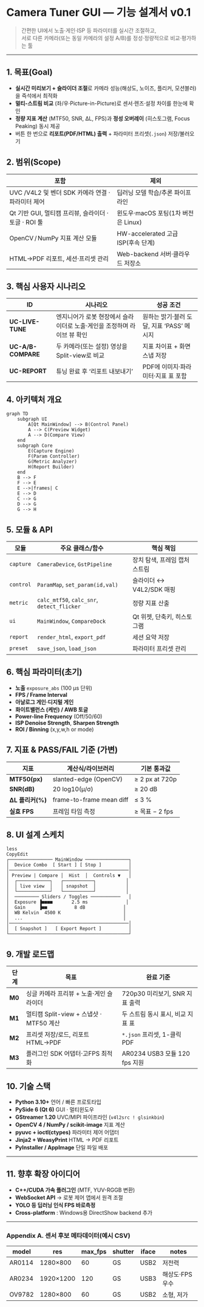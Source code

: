 # Camera Tuner GUI — 기능 설계서 v0.1
> 간편한 UI에서 노출·게인·ISP 등 파라미터를 실시간 조절하고,  
> 서로 다른 카메라(또는 동일 카메라의 설정 A/B)를 정성·정량적으로 비교·평가하는 툴

---

## 1. 목표(Goal)
- **실시간 미리보기 + 슬라이더 조절**로 카메라 성능(해상도, 노이즈, 플리커, 모션블러)을 즉석에서 최적화
- **멀티-스트림 비교** (좌/우·Picture-in-Picture)로 센서·렌즈·설정 차이를 한눈에 확인
- **정량 지표 계산** (MTF50, SNR, ΔL, FPS)과 **정성 오버레이** (히스토그램, Focus Peaking) 동시 제공
- 버튼 한 번으로 **리포트(PDF/HTML) 출력** + 파라미터 프리셋(`.json`) 저장/불러오기

## 2. 범위(Scope)
| 포함 | 제외 |
|------|------|
| UVC /V4L2 및 벤더 SDK 카메라 연결 · 파라미터 제어 | 딥러닝 모델 학습/추론 파이프라인 |
| Qt 기반 GUI, 멀티캠 프리뷰, 슬라이더 · 토글 · ROI 툴 | 윈도우·macOS 포팅(1차 버전은 Linux) |
| OpenCV / NumPy 지표 계산 모듈 | HW-accelerated 고급 ISP(후속 단계) |
| HTML→PDF 리포트, 세션·프리셋 관리 | Web-backend 서버·클라우드 저장소 |

## 3. 핵심 사용자 시나리오
| ID | 시나리오 | 성공 조건 |
|----|----------|-----------|
| **UC-LIVE-TUNE** | 엔지니어가 로봇 현장에서 슬라이더로 노출·게인을 조정하며 라이브 뷰 확인 | 원하는 밝기·블러 도달, 지표 ‘PASS’ 메시지 |
| **UC-A/B-COMPARE** | 두 카메라(또는 설정) 영상을 Split-view로 비교 | 지표 차이표 + 화면 스냅 저장 |
| **UC-REPORT** | 튜닝 완료 후 ‘리포트 내보내기’ | PDF에 이미지·파라미터·지표 표 포함 |

## 4. 아키텍처 개요
```mermaid
graph TD
    subgraph UI
        A[Qt MainWindow] --> B(Control Panel)
        A --> C(Preview Widget)
        A --> D(Compare View)
    end
    subgraph Core
        E(Capture Engine)
        F(Param Controller)
        G(Metric Analyzer)
        H(Report Builder)
    end
    B --> F
    F --> E
    E -->|frames| C
    E --> D
    C --> G
    D --> G
    G --> H
```

## 5. 모듈 & API

| 모듈 | 주요 클래스/함수 | 핵심 책임 |
| --- | --- | --- |
| `capture` | `CameraDevice`, `GstPipeline` | 장치 탐색, 프레임 캡처 스트림 |
| `control` | `ParamMap`, `set_param(id,val)` | 슬라이더 ↔ V4L2/SDK 매핑 |
| `metric` | `calc_mtf50`, `calc_snr`, `detect_flicker` | 정량 지표 산출 |
| `ui` | `MainWindow`, `CompareDock` | Qt 위젯, 단축키, 히스토그램 |
| `report` | `render_html`, `export_pdf` | 세션 요약 저장 |
| `preset` | `save_json`, `load_json` | 파라미터 프리셋 관리 |

## 6. 핵심 파라미터(초기)

- **노출** `exposure_abs` (100 µs 단위)
- **FPS / Frame Interval**
- **아날로그 게인·디지털 게인**
- **화이트밸런스 (케빈) / AWB 토글**
- **Power-line Frequency** (Off/50/60)
- **ISP Denoise Strength**, **Sharpen Strength**
- **ROI / Binning** (x,y,w,h or mode)

## 7. 지표 & PASS/FAIL 기준 (가변)

| 지표 | 계산식/라이브러리 | 기본 통과값 |
| --- | --- | --- |
| **MTF50(px)** | slanted-edge (OpenCV) | ≥ 2 px at 720p |
| **SNR(dB)** | 20 log10(μ/σ) | ≥ 20 dB |
| **ΔL 플리커(%)** | frame-to-frame mean diff | ≤ 3 % |
| **실효 FPS** | 프레임 타임 측정 | ≥ 목표 − 2 fps |

## 8. UI 설계 스케치

```
less
CopyEdit
┌──────────────── MainWindow ────────────────┐
│  Device Combo  [ Start ] [ Stop ]          │
│────────────────────────────────────────────│
│ Preview | Compare │  Hist  │  Controls ▼   │
│  ┌────────────┐   ┌───────────┐           │
│  │ live view  │   │ snapshot  │           │
│  └────────────┘   └───────────┘           │
│  ───────── Sliders / Toggles ───────────   │
│  Exposure ▐■■■■       2.5 ms              │
│  Gain     ▐■■          8 dB              │
│  WB Kelvin  4500 K                       │
│  ...                                     │
│────────────────────────────────────────────│
│  [ Snapshot ]   [ Export Report ]          │
└────────────────────────────────────────────┘

```

## 9. 개발 로드맵

| 단계 | 목표 | 완료 기준 |
| --- | --- | --- |
| **M0** | 싱글 카메라 프리뷰 + 노출·게인 슬라이더 | 720p30 미리보기, SNR 지표 출력 |
| **M1** | 멀티캠 Split-view + 스냅샷 · MTF50 계산 | 두 스트림 동시 표시, 비교 지표 표 |
| **M2** | 프리셋 저장/로드, 리포트 HTML→PDF | `*.json` 프리셋, 1-클릭 PDF |
| **M3** | 플러그인 SDK 어댑터·고FPS 최적화 | AR0234 USB3 모듈 120 fps 지원 |

## 10. 기술 스택

- **Python 3.10+** 언어 / 빠른 프로토타입
- **PySide 6 (Qt 6)** GUI · 멀티윈도우
- **GStreamer 1.20** UVC/MIPI 파이프라인 (`v4l2src ! glsinkbin`)
- **OpenCV 4 / NumPy / scikit-image** 지표 계산
- **pyuvc + ioctl(ctypes)** 파라미터 제어 어댑터
- **Jinja2 + WeasyPrint** HTML → PDF 리포트
- **PyInstaller / AppImage** 단일 파일 배포

---

## 11. 향후 확장 아이디어

- **C++/CUDA 가속 플러그인** (MTF, YUV-RGGB 변환)
- **WebSocket API** → 로봇 제어 앱에서 원격 조절
- **YOLO 등 딥러닝 인식 FPS 바로측정**
- **Cross-platform** : Windows용 DirectShow backend 추가

---

### Appendix A. 센서 후보 메타데이터(예시 CSV)

| model | res | max_fps | shutter | iface | notes |
| --- | --- | --- | --- | --- | --- |
| AR0114 | 1280×800 | 60 | GS | USB2 | 저전력 |
| AR0234 | 1920×1200 | 120 | GS | USB3 | 해상도·FPS 우수 |
| OV9782 | 1280×800 | 60 | GS | USB2 | 소형, 저가 |
